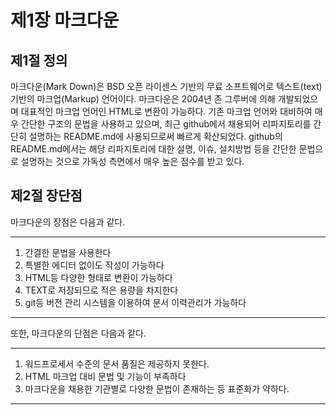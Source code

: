 # 제1장 마크다운

## 제1절 정의

마크다운\(Mark Down\)은 BSD 오픈 라이센스 기반의 무료 소프트웨어로 텍스트\(text\) 기반의 마크업\(Markup\) 언어이다.  마크다운은 2004년 존 그루버에 의해 개발되었으며 대표적인 마크업 언어인 HTML로 변환이 가능하다. 기존 마크업 언어와 대비하여 매우 간단한 구조의 문법을 사용하고 있으며, 최근 github에서 채용되어 리파지토리를 간단히 설명하는 README.md에 사용되므로써 빠르게 확산되었다.  github의 README.md에서는 해당 리파지토리에 대한 설명, 이슈, 설치방법 등을 간단한 문법으로 설명하는 것으로 가독성 측면에서 매우 높은 점수를 받고 있다.

## 제2절 장단점

마크다운의 장점은 다음과 같다.

---

1. 간결한 문법을 사용한다
2. 특별한 에디터 없이도 작성이 가능하다
3. HTML등 다양한 형태로 변환이 가능하다
4. TEXT로 저장되므로 적은 용량을 차지한다
5. git등 버전 관리 시스템을 이용하여 문서 이력관리가 가능하다

---

또한, 마크다운의 단점은 다음과 같다.

---

1. 워드프로세서 수준의 문서 품질은 제공하지 못한다.
2. HTML 마크업 대비 문법 및 기능이 부족하다
3. 마크다운을 채용한 기관별로 다양한 문법이 존재하는 등 표준화가 약하다. 

---



